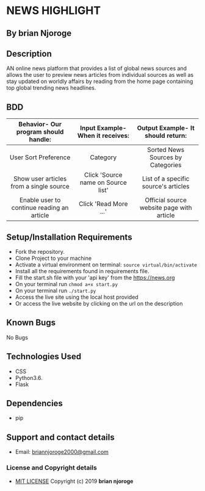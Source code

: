 # NEWS  HIGHLIGHT
## By **brian Njoroge**
## Description
 AN online news platform that provides a list of global news sources and allows the user to preview news articles from individual sources as well as stay updated on worldly affairs by reading from the home page containing top global trending news headlines.
## BDD
| Behavior- Our program should handle: | Input Example- When it receives: | Output Example- It should return: |
| :-------------: | :-------------: | :-------------: |
| User Sort Preference | Category | Sorted News Sources by Categories |
| Show user articles from a single source | Click 'Source name on Source list' | List of a specific source's articles |
| Enable user to continue reading an article | Click 'Read More ...' | Official source website page with article |
## Setup/Installation Requirements
* Fork the repository.
* Clone Project to your machine
* Activate a virtual environment on terminal:
```source virtual/bin/activate```
* Install all the requirements found in requirements file.
* Fill the start.sh file with your 'api key' from the <https://news.org>
* On your terminal run
```chmod a+x start.py```
* On your terminal run
 ```./start.py```
* Access the live site using the local host provided
* Or access the live website by clicking on the url on the description

## Known Bugs
No Bugs
## Technologies Used
* CSS
* Python3.6.
* Flask
## Dependencies
* pip
## Support and contact details
* Email: briannjoroge2000@gmail.com
### License and Copyright details
* [MIT LICENSE](LICENSE)
Copyright (c) 2019 **brian njoroge**
